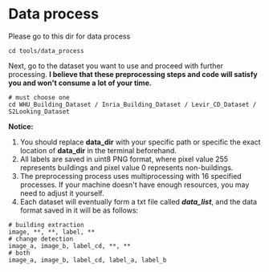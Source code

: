 # Data process
Please go to this dir for data process
```shell script
cd tools/data_process
```
Next, go to the dataset you want to use and proceed with further processing. **I believe that these preprocessing steps and code will satisfy you and won't consume a lot of your time.**
```shell script
# must choose one
cd WHU_Building_Dataset / Inria_Building_Dataset / Levir_CD_Dataset / S2Looking_Dataset
```
**Notice:** 
1. You should replace **data_dir** with your specific path or specific the exact location of **data_dir** in the terminal beforehand.
2. All labels are saved in uint8 PNG format, where pixel value 255 represents buildings and pixel value 0 represents non-buildings.
3. The preprocessing process uses multiprocessing with 16 specified processes. If your machine doesn't have enough resources, you may need to adjust it yourself.
4. Each dataset will eventually form a txt file called ***data_list***, and the data format saved in it will be as follows:
```
# building extraction
image, **, **, label, ** 
# change detection
image_a, image_b, label_cd, **, **
# both
image_a, image_b, label_cd, label_a, label_b
```